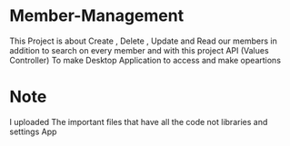 # Member-Management
This Project is about Create , Delete , Update  and Read our members in addition to search on every member and with this project  API (Values Controller) To make Desktop Application to access  and make opeartions  

# Note 
I uploaded The important files that have all the code not libraries and settings App
